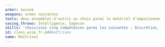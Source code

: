 ```yaml
---
armor: aucune
weapons: armes courantes
tools: deux ensembles d’outils au choix parmi le matériel d’empoisonneur, le matériel d’herboriste, le matériel de calligraphie, les outils de cartographe, les accessoires de faussaire, le matériel de peintre et le matériel d’alchimiste
saving_throws: Intelligence, Sagesse
skills: 'choisissez cinq compétences parmi les suivantes : Discrétion, Étiquette, Histoire, Investigation, Loi, Médecine, Mystères, Nature, Perception, Perspicacité, Persuasion, Sciences, Supercherie, Stratégie, Théologie et les compétences de votre origine.'
id: class_wise_fr.md#maîtrises
name: Maîtrises
---
```


